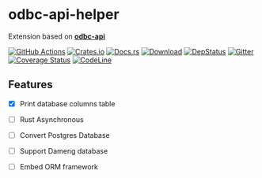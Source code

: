 # odbc-api-helper
Extension based on **[odbc-api](https://github.com/pacman82/odbc-api)**


[![GitHub Actions](https://github.com/baoyachi/odbc-api-helper/workflows/check/badge.svg)](https://github.com/baoyachi/odbc-api-helper/actions?query=workflow%3Acheck)
[![Crates.io](https://img.shields.io/crates/v/odbc-api-helper.svg)](https://crates.io/crates/odbc-api-helper)
[![Docs.rs](https://docs.rs/odbc-api-helper/badge.svg)](https://docs.rs/odbc-api-helper)
[![Download](https://img.shields.io/crates/d/odbc-api-helper)](https://crates.io/crates/odbc-api-helper)
[![DepStatus](https://deps.rs/repo/github/baoyachi/odbc-api-helper/status.svg)](https://deps.rs/repo/github/baoyachi/odbc-api-helper)
[![Gitter](https://badges.gitter.im/odbc-api-helper/community.svg)](https://gitter.im/odbc-api-helper/community?utm_source=badge&utm_medium=badge&utm_campaign=pr-badge)
[![Coverage Status](https://coveralls.io/repos/github/baoyachi/odbc-api-helper/badge.svg)](https://coveralls.io/github/baoyachi/odbc-api-helper)
[![CodeLine](https://tokei.rs/b1/github/baoyachi/odbc-api-helper?category=lines)](https://github.com/baoyachi/odbc-api-helper)

## Features
- [x] Print database columns table
- [ ] Rust Asynchronous
- [ ] Convert Postgres Database
- [ ] Support Dameng database 
- [ ] Embed ORM framework 


 
